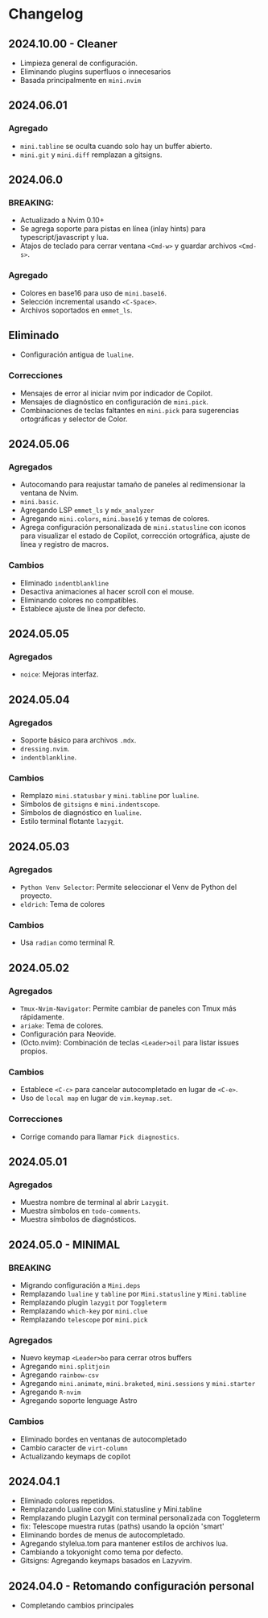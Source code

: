 # Changelog

## 2024.10.00 - Cleaner

- Limpieza general de configuración.
- Eliminando plugins superfluos o innecesarios
- Basada principalmente en `mini.nvim`

## 2024.06.01

### Agregado

- `mini.tabline` se oculta cuando solo hay un buffer abierto.
- `mini.git` y `mini.diff` remplazan a gitsigns.

## 2024.06.0

### BREAKING:

- Actualizado a Nvim 0.10+
- Se agrega soporte para pistas en línea (inlay hints) para typescript/javascript y lua.
- Atajos de teclado para cerrar ventana `<Cmd-w>` y guardar archivos `<Cmd-s>`.

### Agregado

- Colores en base16 para uso de `mini.base16`.
- Selección incremental usando `<C-Space>`.
- Archivos soportados en `emmet_ls`.

## Eliminado

- Configuración antigua de `lualine`.

### Correcciones

- Mensajes de error al iniciar nvim por indicador de Copilot.
- Mensajes de diagnóstico en configuración de `mini.pick`.
- Combinaciones de teclas faltantes en `mini.pick` para sugerencias ortográficas y selector de Color.

## 2024.05.06

### Agregados

- Autocomando para reajustar tamaño de paneles al redimensionar la ventana de Nvim.
- `mini.basic`.
- Agregando LSP `emmet_ls` y `mdx_analyzer`
- Agregando `mini.colors`, `mini.base16` y temas de colores.
- Agrega configuración personalizada de `mini.statusline` con iconos para visualizar el estado de Copilot, corrección ortográfica, ajuste de línea y registro de macros.

### Cambios

- Eliminado `indentblankline`
- Desactiva animaciones al hacer scroll con el mouse.
- Eliminando colores no compatibles.
- Establece ajuste de línea por defecto.

## 2024.05.05

### Agregados

- `noice`: Mejoras interfaz.

## 2024.05.04

### Agregados

- Soporte básico para archivos `.mdx`.
- `dressing.nvim`.
- `indentblankline`.

### Cambios

- Remplazo `mini.statusbar` y `mini.tabline` por `lualine`.
- Símbolos de `gitsigns` e `mini.indentscope`.
- Símbolos de diagnóstico en `lualine`.
- Estilo terminal flotante `lazygit`.

## 2024.05.03

### Agregados

- `Python Venv Selector`: Permite seleccionar el Venv de Python del proyecto.
- `eldrich`: Tema de colores

### Cambios

- Usa `radian` como terminal R.

## 2024.05.02

### Agregados

- `Tmux-Nvim-Navigator`: Permite cambiar de paneles con Tmux más rápidamente.
- `ariake`: Tema de colores.
- Configuración para Neovide.
- (Octo.nvim): Combinación de teclas `<Leader>oil` para listar issues propios.

### Cambios

- Establece `<C-c>` para cancelar autocompletado en lugar de `<C-e>`.
- Uso de `local map` en lugar de `vim.keymap.set`.

### Correcciones

- Corrige comando para llamar `Pick diagnostics`.

## 2024.05.01

### Agregados

- Muestra nombre de terminal al abrir `Lazygit`.
- Muestra símbolos en `todo-comments`.
- Muestra símbolos de diagnósticos.

## 2024.05.0 - MINIMAL

### BREAKING

- Migrando configuración a `Mini.deps`
- Remplazando `lualine` y `tabline` por `Mini.statusline` y `Mini.tabline`
- Remplazando plugin `lazygit` por `Toggleterm`
- Remplazando `which-key` por `mini.clue`
- Remplazando `telescope` por `mini.pick`

### Agregados

- Nuevo keymap `<Leader>bo` para cerrar otros buffers
- Agregando `mini.splitjoin`
- Agregando `rainbow-csv`
- Agregando `mini.animate`, `mini.braketed`, `mini.sessions` y `mini.starter`
- Agregando `R-nvim`
- Agregando soporte lenguage Astro

### Cambios

- Eliminado bordes en ventanas de autocompletado
- Cambio caracter de `virt-column`
- Actualizando keymaps de copilot

## 2024.04.1

- Eliminado colores repetidos.
- Remplazando Lualine con Mini.statusline y Mini.tabline
- Remplazando plugin Lazygit con terminal personalizada con Toggleterm
- fix: Telescope muestra rutas (paths) usando la opción 'smart'
- Eliminando bordes de menus de autocompletado.
- Agregando stylelua.tom para mantener estilos de archivos lua.
- Cambiando a tokyonight como tema por defecto.
- Gitsigns: Agregando keymaps basados en Lazyvim.

## 2024.04.0 - Retomando configuración personal

- Completando cambios principales
